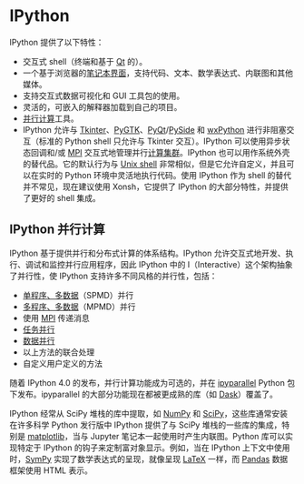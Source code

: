 # IPython

IPython 提供了以下特性：

- 交互式 shell（终端和基于 [Qt](https://en.wikipedia.org/wiki/Qt_(framework)) 的）。
- 一个基于浏览器的[笔记本界面](https://en.wikipedia.org/wiki/Notebook_interface)，支持代码、文本、数学表达式、内联图和其他媒体。
- 支持交互式数据可视化和 GUI 工具包的使用。
- 灵活的，可嵌入的解释器加载到自己的项目。
- [并行计算](https://en.wikipedia.org/wiki/Parallel_computing)工具。
- IPython 允许与 [Tkinter](https://en.wikipedia.org/wiki/Tkinter)、[PyGTK](https://en.wikipedia.org/wiki/PyGTK)、[PyQt](https://en.wikipedia.org/wiki/PyQt "PyGTK")/[PySide](https://en.wikipedia.org/wiki/PySide "SciPy") 和 [wxPython](https://en.wikipedia.org/wiki/WxPython) 进行非阻塞交互（标准的 Python shell 只允许与 Tkinter 交互）。IPython 可以使用异步状态回调和/或 [MPI](https://en.wikipedia.org/wiki/Message_Passing_Interface) 交互式地管理并行[计算集群](https://en.wikipedia.org/wiki/Computer_cluster)。IPython 也可以用作系统外壳的替代品。它的默认行为与 [Unix shell](https://en.wikipedia.org/wiki/Unix_shell) 非常相似，但是它允许自定义，并且可以在实时的 Python 环境中灵活地执行代码。使用 IPython 作为 shell 的替代并不常见，现在建议使用 Xonsh，它提供了 IPython 的大部分特性，并提供了更好的 shell 集成。

## IPython 并行计算

IPython 基于提供并行和分布式计算的体系结构。IPython 允许交互式地开发、执行、调试和监控并行应用程序，因此 IPython 中的 I（Interactive）这个架构抽象了并行性，使 IPython 支持许多不同风格的并行性，包括：

- [单程序、多数据](https://en.wikipedia.org/wiki/SPMD)（SPMD）并行
- [多程序、多数据](https://en.wikipedia.org/wiki/MPMD)（MPMD）并行
- 使用 [MPI](https://en.wikipedia.org/wiki/Message_Passing_Interface) 传递消息
- [任务并行](https://en.wikipedia.org/wiki/Task_parallelism)
- [数据并行](https://en.wikipedia.org/wiki/Data_parallelism)
- 以上方法的联合处理
- 自定义用户定义的方法

随着 IPython 4.0 的发布，并行计算功能成为可选的，并在 [ipyparallel](https://pypi.org/project/ipyparallel/) Python 包下发布。ipyparallel 的大部分功能现在都被更成熟的库（如 [Dask](https://en.wikipedia.org/wiki/Dask_(software))）覆盖了。

IPython 经常从 SciPy 堆栈的库中提取，如 [NumPy](https://en.wikipedia.org/wiki/NumPy) 和 [SciPy](https://en.wikipedia.org/wiki/SciPy)，这些库通常安装在许多科学 Python 发行版中 IPython 提供了与 SciPy 堆栈的一些库的集成，特别是 [matplotlib](https://en.wikipedia.org/wiki/Matplotlib)，当与 Jupyter 笔记本一起使用时产生内联图。Python 库可以实现特定于 IPython 的钩子来定制富对象显示。例如，当在 IPython 上下文中使用时，[SymPy](https://en.wikipedia.org/wiki/SymPy "SymPy") 实现了数学表达式的呈现，就像呈现 [LaTeX](https://en.wikipedia.org/wiki/LaTeX) 一样，而 [Pandas](https://en.wikipedia.org/wiki/Pandas_(software) "Pandas (software)") 数据框架使用 HTML 表示。